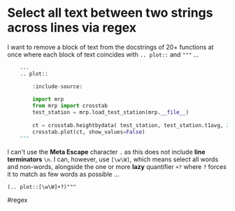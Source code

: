 # Select all text between two strings across lines via regex

I want to remove a block of text from the docstrings of 20+ functions at once where each block of text coincides with `.. plot::` and `"""` ...

```python
    ...
    .. plot::

        :include-source:
        
        import mrp
        from mrp import crosstab
        test_station = mrp.load_test_station(mrp.__file__)
        
        ct = crosstab.heightbydata( test_station, test_station.t1avg, 2 )
        crosstab.plot(ct, show_values=False)
    """
```

I can't use the **Meta Escape** character `.` as this does not include **line terminators** `\n`.  I can, however, use `[\w\W]`, which means select all words and non-words, alongside the one or more **lazy** quantifier `+?` where `?` forces it to match as few words as possible ...

```
(.. plot::[\w\W]+?)"""
```

#regex
